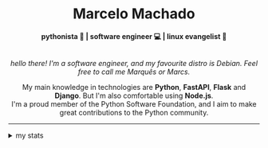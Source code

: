 <h1 align="center"> Marcelo Machado </h1>
    
<div align="center">
<b>pythonista 🐍 | software engineer 💻 | linux evangelist 🐧</b>
<br>
<br>

<i>hello there! I'm a software engineer, and my favourite distro is Debian. Feel free to call me Marquês or Marcs.</i>

<p>

My main knowledge in technologies are **Python**, **FastAPI**, **Flask** and **Django**. But I'm also comfortable using **Node.js**. <br/>
I'm a proud member of the Python Software Foundation, and I aim to make great contributions to the Python community.
</p>

</div>

---

<details closed>    
<summary>my stats</summary>

<!--START_SECTION:waka-->
**I'm a Night 🦉** 

```text
🌞 Morning    20 commits     ██░░░░░░░░░░░░░░░░░░░░░░░   8.2% 
🌆 Daytime    96 commits     █████████░░░░░░░░░░░░░░░░   39.34% 
🌃 Evening    112 commits    ███████████░░░░░░░░░░░░░░   45.9% 
🌙 Night      16 commits     █░░░░░░░░░░░░░░░░░░░░░░░░   6.56%

```


📊 **This Week I Spent My Time On** 

```text
⌚︎ Time Zone: America/Sao_Paulo

💬 Programming Languages: 
Python                   19 hrs 50 mins      ███████████████████░░░░░░   76.07% 
Emacs Lisp               1 hr 36 mins        █░░░░░░░░░░░░░░░░░░░░░░░░   6.19% 
Bash                     1 hr 4 mins         █░░░░░░░░░░░░░░░░░░░░░░░░   4.12% 
Docker                   55 mins             █░░░░░░░░░░░░░░░░░░░░░░░░   3.52% 
YAML                     36 mins             ░░░░░░░░░░░░░░░░░░░░░░░░░   2.33%

🔥 Editors: 
VS Code                  25 hrs 21 mins      ████████████████████████░   97.26% 
Emacs                    42 mins             ░░░░░░░░░░░░░░░░░░░░░░░░░   2.74%

💻 Operating System: 
Windows                  20 hrs 19 mins      ███████████████████░░░░░░   77.94% 
Linux                    5 hrs 45 mins       █████░░░░░░░░░░░░░░░░░░░░   22.06%

```


 Last Updated on 07/04/2024
<!--END_SECTION:waka-->

<!-- <div>
        <a target="_blank" rel="noopener noreferrer" href="https://github.com/mmaachado?tab=repositories"><img src="https://github-readme-stats.vercel.app/api/top-langs/?username=mmaachado&hide=html,css,swift,ruby&langs_count=6&hide_border=true&layout=compact&show_icons=true&line_height=10&theme=transparent&title_color=4a86d1&custom_title=favourite%20languages"
       alt="most used languages" align="right"></a>
     <a target="_blank" rel="noopener noreferrer" href="https://wakatime.com/@mmachado"><img width="400rem" src="https://github-readme-stats.vercel.app/api/wakatime?username=mmachado&theme=transparent&hide_border=true&hide=markdown,html,css,text,other,yaml,json,prolog,dart,docker,xml,gitconfig,TSQL&hide_title=true&line_height=50&langs_count=4&layout=default" alt="wakatime stats" align="left" /></a> 
        

</div>

 <img src="https://raw.githubusercontent.com/MicaelliMedeiros/micaellimedeiros/master/image/computer-illustration.png" min-width="400px" max-width="400px" width="400px" align="right" alt="computer-illustration.png"> -->
<!-- [![Buy me a coffee](https://img.shields.io/badge/Buy%20Me%20a%20Coffee-ffdd00?style=for-the-badge&logo=buy-me-a-coffee&logoColor=black)](https://www.buymeacoffee.com/anticodingclub) -->

</details>

